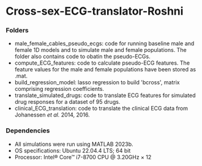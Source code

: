 # Cross-sex-ECG-translator-Roshni

### Folders
+ male_female_cables_pseudo_ecgs: code for running baseline male and female 1D models and to simulate male and female populations. The folder also contains code to obatin the pseudo-ECGs.
+ compute_ECG_features: code to calculate pseudo-ECG features. The feature values for the male and female populations have been stored as .mat.
+ build_regression_model: lasso regression to build 'bcross', matrix comprising regression coefficients.
+ translate_simulated_drugs: code to translate ECG features for simulated drug responses for a dataset of 95 drugs.
+ clinical_ECG_translation: code to translate the clinical ECG data from Johanessen *et al.* 2014, 2016.

### Dependencies
+ All simulations were run using MATLAB 2023b.
+ OS specifications: Ubuntu 22.04.4 LTS; 64 bit
+ Processor: Intel® Core™ i7-8700 CPU @ 3.20GHz × 12
